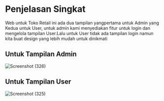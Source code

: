 # Penjelasan Singkat
Web untuk Toko Retail ini ada dua tampilan yangpertama untuk Admin yang Kedua untuk User, untuk admin kami menyediakan  fitur untuk login dan mengelola tampilan User.Lalu untuk User tidak ada tampilan login namun kita buat design yang lebih mudah untuk dinikmati
## Untuk Tampilan Admin
![Screenshot (326)](https://github.com/Thoriq150/UAS_RPL/assets/115950790/7b64ccf9-8a90-4b97-8d45-90d155a20efe)

## Untuk Tampilan User
![Screenshot (325)](https://github.com/Thoriq150/UAS_RPL/assets/115950790/9a53232c-33a5-43e7-ae04-87a61b496a07)
